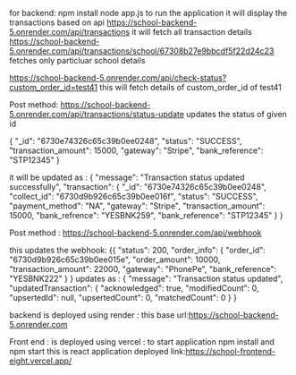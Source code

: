 for backend:
npm install
node app.js to run the application 
it will display the transactions based on api 
https://school-backend-5.onrender.com/api/transactions
it will fetch all transaction details 
https://school-backend-5.onrender.com/api/transactions/school/67308b27e9bbcdf5f22d24c23
fetches only particluar school details 

https://school-backend-5.onrender.com/api/check-status?custom_order_id=test41
this will fetch details of custom_order_id of test41

Post method:
https://school-backend-5.onrender.com/api/transactions/status-update
updates the status of given id 

{
  "_id": "6730e74326c65c39b0ee0248",
  "status": "SUCCESS",
  "transaction_amount": 15000,
  "gateway": "Stripe",
  "bank_reference": "STP12345"
}

it will be updated as :
{
    "message": "Transaction status updated successfully",
    "transaction": {
        "_id": "6730e74326c65c39b0ee0248",
        "collect_id": "6730d9b926c65c39b0ee016f",
        "status": "SUCCESS",
        "payment_method": "NA",
        "gateway": "Stripe",
        "transaction_amount": 15000,
        "bank_refrence": "YESBNK259",
        "bank_reference": "STP12345"
    }
}

Post method :
https://school-backend-5.onrender.com/api/webhook

this updates the webhook:
{{
  "status": 200,
  "order_info": {
    "order_id": "6730d9b926c65c39b0ee015e",
    "order_amount": 10000,
    "transaction_amount": 22000,
    "gateway": "PhonePe",
    "bank_reference": "YESBNK222"
  }
}
 updates as :
{
    "message": "Transaction status updated",
    "updatedTransaction": {
        "acknowledged": true,
        "modifiedCount": 0,
        "upsertedId": null,
        "upsertedCount": 0,
        "matchedCount": 0
    }
}

backend is deployed using render : this base url:https://school-backend-5.onrender.com

Front end :
is deployed using vercel :
to start application npm install and npm start 
this is react application deployed link:https://school-frontend-eight.vercel.app/

